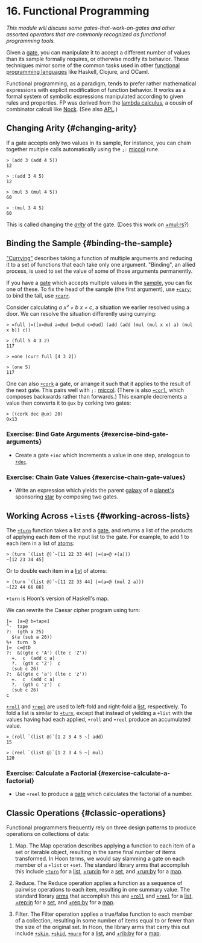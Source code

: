 # 16. Functional Programming

_This module will discuss some gates-that-work-on-gates and other assorted operators that are commonly recognized as functional programming tools._

Given a [gate](../../glossary/gate.md), you can manipulate it to accept a different number of values than its sample formally requires, or otherwise modify its behavior. These techniques mirror some of the common tasks used in other [functional programming languages](https://en.wikipedia.org/wiki/Functional_programming) like Haskell, Clojure, and OCaml.

Functional programming, as a paradigm, tends to prefer rather mathematical expressions with explicit modification of function behavior. It works as a formal system of symbolic expressions manipulated according to given rules and properties. FP was derived from the [lambda calculus](https://en.wikipedia.org/wiki/Lambda_calculus), a cousin of combinator calculi like [Nock](../../glossary/nock.md). (See also [APL](https://en.wikipedia.org/wiki/APL_%28programming_language%29).)

## Changing Arity {#changing-arity}

If a gate accepts only two values in its sample, for instance, you can chain together multiple calls automatically using the `;:` [miccol](../../language/hoon/reference/rune/mic.md#miccol) rune.

```hoon
> (add 3 (add 4 5))
12

> :(add 3 4 5)
12

> (mul 3 (mul 4 5))
60

> :(mul 3 4 5)
60
```

This is called changing the [_arity_](https://en.wikipedia.org/wiki/Arity) of the gate. (Does this work on [+mul:rs](../../language/hoon/reference/stdlib/3b.md#mulrs)?)


## Binding the Sample {#binding-the-sample}

["Currying"](https://en.wikipedia.org/wiki/Currying) describes taking a function of multiple arguments and reducing it to a set of functions that each take only one argument. "Binding", an allied process, is used to set the value of some of those arguments permanently.

If you have a [gate](../../glossary/gate.md) which accepts multiple values in the [sample](../../glossary/sample.md), you can fix one of these. To fix the head of the sample (the first argument), use [`+cury`](../../language/hoon/reference/stdlib/2n.md#cury); to bind the tail, use [`+curr`](../../language/hoon/reference/stdlib/2n.md#curr).

Consider calculating _a x² + b x + c_, a situation we earlier resolved using a door. We can resolve the situation differently using currying:

```hoon
> =full |=([x=@ud a=@ud b=@ud c=@ud] (add (add (mul (mul x x) a) (mul x b)) c))

> (full 5 4 3 2)
117

> =one (curr full [4 3 2])  

> (one 5)  
117
```

One can also [`+cork`](../../language/hoon/reference/stdlib/2n.md#cork) a gate, or arrange it such that it applies to the result of the next gate. This pairs well with `;:` [miccol](../../language/hoon/reference/rune/mic.md#miccol). (There is also [`+corl`](../../language/hoon/reference/stdlib/2n.md#corl), which composes backwards rather than forwards.) This example decrements a value then converts it to `@ux` by corking two gates:

```hoon
> ((cork dec @ux) 20)  
0x13
```

### Exercise: Bind Gate Arguments {#exercise-bind-gate-arguments}

- Create a gate `+inc` which increments a value in one step, analogous to [`+dec`](../../language/hoon/reference/stdlib/1a.md#dec).

### Exercise: Chain Gate Values {#exercise-chain-gate-values}

- Write an expression which yields the parent [galaxy](../../glossary/galaxy.md) of a [planet's](../../glossary/planet.md) sponsoring [star](../../glossary/star.md) by composing two gates.

## Working Across `+list`s {#working-across-lists}

The [`+turn`](../../language/hoon/reference/stdlib/2b.md#turn) function takes a list and a [gate](../../glossary/gate.md), and returns a list of the products of applying each item of the input list to the gate. For example, to add 1 to each item in a list of [atoms](../../glossary/atom.md):

```hoon
> (turn `(list @)`~[11 22 33 44] |=(a=@ +(a)))
~[12 23 34 45]
```
Or to double each item in a [list](../../glossary/list.md) of atoms:

```hoon
> (turn `(list @)`~[11 22 33 44] |=(a=@ (mul 2 a)))
~[22 44 66 88]
```
`+turn` is Hoon's version of Haskell's map.

We can rewrite the Caesar cipher program using turn:

```hoon
|=  [a=@ b=tape]
^-  tape
?:  (gth a 25)
  $(a (sub a 26))
%+  turn  b
|=  c=@tD
?:  &((gte c 'A') (lte c 'Z'))
  =.  c  (add c a)
  ?.  (gth c 'Z')  c
  (sub c 26)
?:  &((gte c 'a') (lte c 'z'))
  =.  c  (add c a)
  ?.  (gth c 'z')  c
  (sub c 26)
c
```

[`+roll`](../../language/hoon/reference/stdlib/2b.md#roll) and [`+reel`](../../language/hoon/reference/stdlib/2b.md#reel) are used to left-fold and right-fold a [list](../../glossary/list.md), respectively. To fold a list is similar to [`+turn`](../../language/hoon/reference/stdlib/2b.md#turn), except that instead of yielding a `+list` with the values having had each applied, `+roll` and `+reel` produce an accumulated value.

```hoon
> (roll `(list @)`[1 2 3 4 5 ~] add)
15

> (reel `(list @)`[1 2 3 4 5 ~] mul)
120
```

### Exercise: Calculate a Factorial {#exercise-calculate-a-factorial}

- Use `+reel` to produce a [gate](../../glossary/gate.md) which calculates the factorial of a number.


## Classic Operations {#classic-operations}

Functional programmers frequently rely on three design patterns to produce operations on collections of data:

1. Map. The Map operation describes applying a function to each item of a set or iterable object, resulting in the same final number of items transformed. In Hoon terms, we would say slamming a gate on each member of a `+list` or `+set`. The standard library arms that accomplish this include [`+turn`](../../language/hoon/reference/stdlib/2b.md#turn) for a [list](../../glossary/list.md), [+run:in](../../language/hoon/reference/stdlib/2h.md#repin) for a [set](../../language/hoon/reference/stdlib/2o.md#set), and [+run:by](../../language/hoon/reference/stdlib/2i.md#runby) for a [map](../../language/hoon/reference/stdlib/2o.md#map).

2. Reduce. The Reduce operation applies a function as a sequence of pairwise operations to each item, resulting in one summary value. The standard library [arms](../../glossary/arm.md) that accomplish this are [`+roll`](../../language/hoon/reference/stdlib/2b.md#roll) and [`+reel`](../../language/hoon/reference/stdlib/2b.md#reel) for a [list](../../glossary/list.md), [+rep:in](../../language/hoon/reference/stdlib/2h.md#repin) for a [set](../../language/hoon/reference/stdlib/2o.md#set), and [+rep:by](../../language/hoon/reference/stdlib/2i.md#repby) for a [map](../../language/hoon/reference/stdlib/2o.md#map).

3. Filter. The Filter operation applies a true/false function to each member of a collection, resulting in some number of items equal to or fewer than the size of the original set. In Hoon, the library arms that carry this out include [`+skim`](../../language/hoon/reference/stdlib/2b.md#skim), [`+skid`](../../language/hoon/reference/stdlib/2b.md#skid), [`+murn`](../../language/hoon/reference/stdlib/2b.md#murn) for a [list](../../glossary/list.md), and [+rib:by](../../language/hoon/reference/stdlib/2i.md#ribby) for a [map](../../language/hoon/reference/stdlib/2o.md#map).
